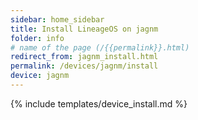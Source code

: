 ```yaml
---
sidebar: home_sidebar
title: Install LineageOS on jagnm
folder: info
# name of the page (/{{permalink}}.html)
redirect_from: jagnm_install.html
permalink: /devices/jagnm/install
device: jagnm
---
```

{% include templates/device_install.md %}
